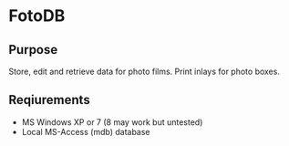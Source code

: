 FotoDB
======

Purpose
-----------
Store, edit and retrieve data for photo films. Print inlays for photo boxes.

Reqiurements
--------------------

* MS Windows XP or 7 (8 may work but untested)
* Local MS-Access (mdb) database